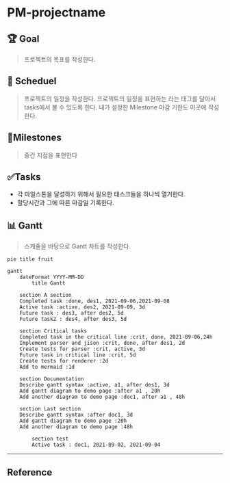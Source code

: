 
# PM-projectname 
## 🏆 Goal 
> 프로젝트의 목표를 작성한다. 
 
## 📅 Scheduel 
> 프로젝트의 일정을 작성한다. 
> 프로젝트의 일정을 표현하는 라는 태그를 달아서 tasks에서 볼 수 있도록 한다. 
> 내가 설정한 Milestone 마감 기한도 이곳에 작성한다. 
 
## 💎Milestones 
> 중간 지점을 표현한다 
 
## ✅Tasks 
- 각 마일스톤을 달성하기 위해서 필요한 태스크들을 하나씩 열거한다. 
- 할당시간과 그에 따른 마감일 기록한다. 
 
## 📊 Gantt 
> 스케쥴을 바탕으로 Gantt 차트를 작성한다. 

```mermaid
pie title fruit
```


```mermaid 
gantt 
	dateFormat YYYY-MM-DD 
		title Gantt 
		
	section A section 
	Completed task :done, des1, 2021-09-06,2021-09-08 
	Active task :active, des2, 2021-09-09, 3d 
	Future task : des3, after des2, 5d 
	Future task2 : des4, after des3, 5d 
	
	section Critical tasks 
	Completed task in the critical line :crit, done, 2021-09-06,24h 
	Implement parser and jison :crit, done, after des1, 2d 
	Create tests for parser :crit, active, 3d 
	Future task in critical line :crit, 5d 
	Create tests for renderer :2d 
	Add to mermaid :1d 
	
	section Documentation 
	Describe gantt syntax :active, a1, after des1, 3d 
	Add gantt diagram to demo page :after a1 , 20h 
	Add another diagram to demo page :doc1, after a1 , 48h 
	
	section Last section 
	Describe gantt syntax :after doc1, 3d 
	Add gantt diagram to demo page :20h 
	Add another diagram to demo page :48h 
	
		section test 
		Active task : doc1, 2021-09-02, 2021-09-04 
``` 
--- 
## Reference  
